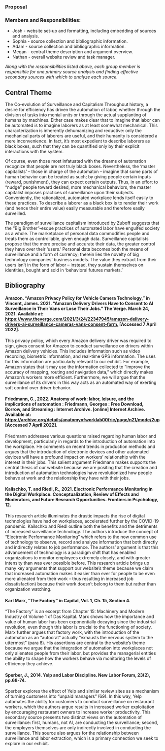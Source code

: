 

### Proposal


### Members and Responsibilities:


* Josh - website set-up and formatting, including embedding of sources and analysis.
* Sophia - source collection and bibliographic information.
* Adam -  source collection and bibliographic information.
* Megan - central theme description and argument overview.
* Nathan - overall website review and task manager.

*Along with the responsibilities listed above, each group member is responsible for one primary source analysis and  finding effective secondary sources with which to analyze each source.*
## Central Theme

The Co-evolution of Surveillance and Capitalism
Throughout history, a desire for efficiency has driven the automation of labor, whether through the division of tasks into menial units or through the actual supplanting of humans by machines. Either case makes clear that to imagine that labor can be automated is to imagine laborers as at least somewhat mechanical. This characterization is inherently dehumanizing and reductive: only the mechanical parts of laborers are useful, and their humanity is considered a mere inconvenience. In fact, it’s most expedient to describe laborers as black boxes, such that they can be quantified only by their explicit interactions with the system.

Of course, even those most infatuated with the dreams of automation recognize that people are not truly black boxes. Nevertheless, the ‘master capitalists’ – those in charge of the automaton – imagine that some parts of human behavior can be treated as such; by giving people certain inputs (reward, punishment), they can expect certain outputs. Thus, in an effort to “nudge” people toward desired, more mechanical behaviors, the master capitalist imposes practices of surveillance upon their subjects. Conveniently, the rationalized, automated workplace lends itself easily to these practices. To describe a laborer as a black box is to render their work (and hence their entire value) easily measurable and therefore easily surveilled.

The paradigm of surveillance capitalism introduced by Zuboff suggests that the “Big Brother”-esque practices of automated labor have engulfed society as a whole. The marketplace of personal data commodifies people and treats them as controllable, given enough data. Surveillance capitalists propose that the more precise and accurate their data, the greater control they have over their ‘users.’ Personal data becomes both the means of surveillance and a form of currency; therein lies the novelty of big technology companies’ business models. The value they extract from their users isn’t in the form of labor – instead, they sustain themselves on identities, bought and sold in ‘behavioral futures markets.’
	



## Bibliography

#### Amazon. “Amazon Privacy Policy for Vehicle Camera Technology,” in Vincent, James. 2021. “Amazon Delivery Drivers Have to Consent to AI Surveillance in Their Vans or Lose Their Jobs.” The Verge. March 24, 2021. Available at: <https://www.theverge.com/2021/3/24/22347945/amazon-delivery-drivers-ai-surveillance-cameras-vans-consent-form.> [Accessed 7 April 2022]. 

This privacy policy, which every Amazon delivery driver was required to sign, gives consent for Amazon to conduct surveillance on drivers within Amazon delivery vehicles. This includes information such as video recording, biometric information, and real-time GPS information. The uses for this information are particularly relevant to our exhibit. For example, Amazon states that it may use the information collected to “improve the accuracy of mapping, routing and navigation data,” which directly makes Amazon’s workers more efficient. Furthermore, we will argue that the surveillance of its drivers in this way acts as an automated way of exerting soft control over driver behavior.


#### Friedmann, G., 2022. Anatomy of work: labor, leisure, and the implications of automation : Friedmann, Georges : Free Download, Borrow, and Streaming : Internet Archive. [online] Internet Archive. Available at: <https://archive.org/details/anatomyofworklab00frie/page/n21/mode/2up> [Accessed 7 April 2022].

Friedmann addresses various questions raised regarding human labor and development, particularly in regards to the introduction of automation into the workplace. He comments on recent trends in production methods and argues that the introduction of electronic devices and other automated devices will have a profound impact on workers’ relationship with the interest in their jobs. This salient argument Friedmann makes supports the central thesis of our website because we are positing that the creation and introduction of automation technologies have revolutionized how people behave at work and the relationship they have with their jobs. 


#### Kalischko, T. and Riedl, R., 2021. Electronic Performance Monitoring in the Digital Workplace: Conceptualization, Review of Effects and Moderators, and Future Research Opportunities. Frontiers in Psychology, 12.

This research article illuminates the drastic impacts the rise of digital technologies have had on workplaces, accelerated further by the COVID-19 pandemic. Kailschko and Riedl outline both the benefits and the detriments of increased surveillance technology. The authors introduce the concept of “Electronic Performance Monitoring” which refers to the now common use of technology to observe, record and analyze information that both directly and indirectly relates to job performance. The authors’ argument is that this advancement of technology is a paradigm shift that has enabled organizations to monitor employees extremely closely, and with greater intensity than was ever possible before. This research article brings up many key arguments that support our website’s theme because we claim that increased automation makes it easier than ever for people to be even more alienated from their work – thus resulting in increased job dissatisfaction) because their work doesn’t belong to them but rather than organization watching. 


#### Karl Marx, “The Factory” in Capital, Vol. 1, Ch. 15, Section 4.

“The Factory” is an excerpt from Chapter 15: Machinery and Modern Industry of Volume 1 of Das Kapital. Marx shows how the importance and value of human labor has been exponentially decaying since the industrial revolution, even though this labor is crucial to the functioning of society. Marx further argues that factory work, with the introduction of the automaton as an “autocrat” actually “exhausts the nervous system to the uttermost” (para 8). His assertions are central to the website’s theme because we argue that the integration of automation into workplaces not only alienates people from their labor, but provides the managerial entities the ability to shape how the workers behave via monitoring the levels of efficiency they achieve.  


#### Sperber, J., 2014. Yelp and Labor Discipline. New Labor Forum, 23(2), pp.68-74.

Sperber explores the effect of Yelp and similar review sites as a mechanism of turning customers into “unpaid managers” (69). In this way, Yelp automates the ability for customers to conduct surveillance on restaurant workers, which the authors argue results in increased worker exploitation by encouraging restaurant owners to increase worker productivity. This secondary source presents two distinct views on the automation of surveillance: first, humans, not AI, are conducting the surveillance; second, the employers themselves are only indirectly involved in conducting the surveillance. This source also argues for the relationship between surveillance and labor extraction, which is a primary connection we seek to explore in our exhibit.


